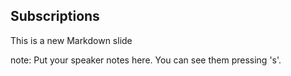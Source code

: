 ##  Subscriptions

This is a new Markdown slide

note:
    Put your speaker notes here.
    You can see them pressing 's'.
